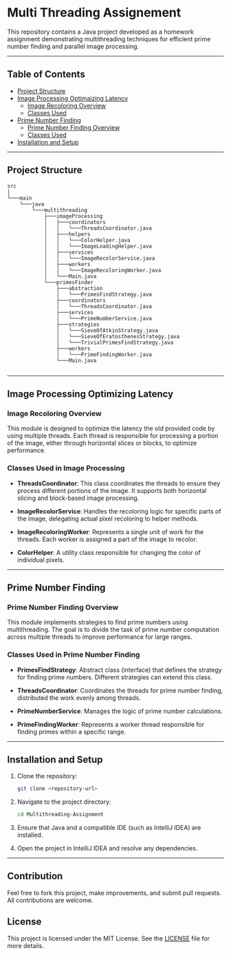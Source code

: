 # Multi Threading Assignement 


This repository contains a Java project developed as a homework assignment demonstrating multithreading techniques for efficient prime number finding and parallel image processing.

----

## Table of Contents

- [Project Structure](#project-structure)
- [Image Processing  Optimaizing Latency](#image-processing-optimaizing-latency)
  - [Image Recoloring Overview](#image-recoloring-overview)
  - [Classes Used](#classes-used-in-image-processing)
- [Prime Number Finding](#prime-number-finding)
  - [Prime Number Finding Overview](#prime-number-finding-overview)
  - [Classes Used](#classes-used-in-prime-number-finding)
- [Installation and Setup](#installation-and-setup)

---

## Project Structure

```
src
│
└───main
    └───java
        └───multithreading
            ├───imageProcessing
            │   ├───coordinators
            │   │   └───ThreadsCoordinator.java
            │   ├───helpers
            │   │   └───ColorHelper.java
            │   │   └───ImageLoadingHelper.java
            │   ├───services
            │   │   └───ImageRecolorService.java
            │   ├───workers
            │   │   └───ImageRecoloringWorker.java
            │   └───Main.java
            └───primesFinder
                ├───abstraction
                │   └───PrimesFindStrategy.java
                ├───coordinators
                │   └───ThreadsCoordinator.java
                ├───services
                │   └───PrimeNumberService.java
                ├───strategies
                │   └───SieveOfAtkinStrategy.java
                │   └───SieveOfEratosthenesStrategy.java
                │   └───TrivialPrimesFindStrategy.java
                ├───workers
                │   └───PrimeFindingWorker.java
                └───Main.java
         
```

---

## Image Processing Optimizing Latency

### Image Recoloring Overview

This module is designed to optimize the latency the old provided code by using multiple threads. Each thread is responsible for processing a portion of the image, either through horizontal slices or blocks, to optimize performance.

### Classes Used in Image Processing

- **ThreadsCoordinator**: This class coordinates the threads to ensure they process different portions of the image. It supports both horizontal slicing and block-based image processing.
  
- **ImageRecolorService**: Handles the recoloring logic for specific parts of the image, delegating actual pixel recoloring to helper methods.

- **ImageRecoloringWorker**: Represents a single unit of work for the threads. Each worker is assigned a part of the image to recolor.

- **ColorHelper**: A utility class responsible for changing the color of individual pixels.

---

## Prime Number Finding

### Prime Number Finding Overview

This module implements strategies to find prime numbers using multithreading. The goal is to divide the task of prime number computation across multiple threads to improve performance for large ranges.

### Classes Used in Prime Number Finding

- **PrimesFindStrategy**: Abstract class (interface) that defines the strategy for finding prime numbers. Different strategies can extend this class.
  
- **ThreadsCoordinator**: Coordinates the threads for prime number finding, distributed the work evenly among threads.

- **PrimeNumberService**: Manages the logic of prime number calculations.

- **PrimeFindingWorker**: Represents a worker thread responsible for finding primes within a specific range.

---

## Installation and Setup

1. Clone the repository:
   ```bash
   git clone <repository-url>
   ```

2. Navigate to the project directory:
   ```bash
   cd Multithreading-Assignment
   ```

3. Ensure that Java and a compatible IDE (such as IntelliJ IDEA) are installed.

4. Open the project in IntelliJ IDEA and resolve any dependencies.

---

## Contribution

Feel free to fork this project, make improvements, and submit pull requests. All contributions are welcome.

## License

This project is licensed under the MIT License. See the [LICENSE](LICENSE) file for more details.

